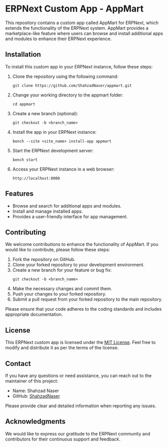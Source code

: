 # ERPNext Custom App - AppMart

This repository contains a custom app called AppMart for ERPNext, which extends the functionality of the ERPNext system. AppMart provides a marketplace-like feature where users can browse and install additional apps and modules to enhance their ERPNext experience.

## Installation

To install this custom app in your ERPNext instance, follow these steps:

1. Clone the repository using the following command:
   ```
   git clone https://github.com/ShahzadNaser/appmart.git
   ```

2. Change your working directory to the appmart folder:
   ```
   cd appmart
   ```

3. Create a new branch (optional):
   ```
   git checkout -b <branch_name>
   ```

4. Install the app in your ERPNext instance:
   ```
   bench --site <site_name> install-app appmart
   ```

5. Start the ERPNext development server:
   ```
   bench start
   ```

6. Access your ERPNext instance in a web browser:
   ```
   http://localhost:8000
   ```

## Features

- Browse and search for additional apps and modules.
- Install and manage installed apps.
- Provides a user-friendly interface for app management.

## Contributing

We welcome contributions to enhance the functionality of AppMart. If you would like to contribute, please follow these steps:

1. Fork the repository on GitHub.
2. Clone your forked repository to your development environment.
3. Create a new branch for your feature or bug fix:
   ```
   git checkout -b <branch_name>
   ```
4. Make the necessary changes and commit them.
5. Push your changes to your forked repository.
6. Submit a pull request from your forked repository to the main repository.

Please ensure that your code adheres to the coding standards and includes appropriate documentation.

## License

This ERPNext custom app is licensed under the [MIT License](LICENSE). Feel free to modify and distribute it as per the terms of the license.

## Contact

If you have any questions or need assistance, you can reach out to the maintainer of this project:

- Name: Shahzad Naser
- GitHub: [ShahzadNaser](https://github.com/ShahzadNaser)

Please provide clear and detailed information when reporting any issues.

## Acknowledgments

We would like to express our gratitude to the ERPNext community and contributors for their continuous support and feedback.
